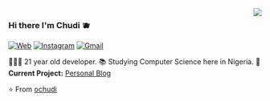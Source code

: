 <img align='right' src="https://github-readme-stats.vercel.app/api?username=ochudi&show_icons=true">

### Hi there I'm Chudi 🫐

[![Web](https://img.shields.io/static/v1?label=Portfolio&message=%20&color=blue&logo=&style=flat-square&logoColor=white)](https://portfolio-chudi.vercel.app)
[![Instagram](https://img.shields.io/static/v1?label=Instagram&message=%20&color=blue&logo=Instagram&style=flat-square&logoColor=white)](https://www.instagram.com/chudi_ofoma/)
[![Gmail](https://img.shields.io/static/v1?label=Mail&message=%20&color=blue&logo=gmail&style=flat-square&logoColor=white)](mailto:chukwudi.ofoma@pau.edu.ng)
  
  
👨🏾‍💻 21 year old developer. 
📚 Studying Computer Science here in Nigeria. 
🚧 **Current Project:** [Personal Blog](https://soon-chudi.vercel.app/)

⭐️ From [ochudi](https://github.com/ochudi)
